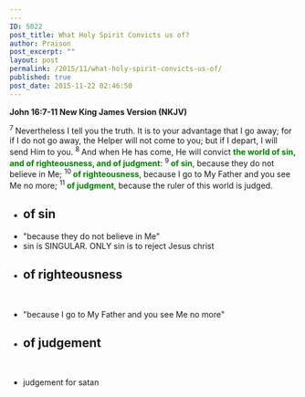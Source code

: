 ```yaml
---
---
ID: 5022
post_title: What Holy Spirit Convicts us of?
author: Praison
post_excerpt: ""
layout: post
permalink: /2015/11/what-holy-spirit-convicts-us-of/
published: true
post_date: 2015-11-22 02:46:50
---
```

<p class="passage-display"><strong><span class="passage-display-bcv">John 16:7-11
</span><span class="passage-display-version">New King James Version (NKJV)</span></strong></p>
<span id="en-NKJV-26734" class="text John-16-7"><sup class="versenum">7 </sup><span class="woj">Nevertheless I tell you the truth. It is to your advantage that I go away; for if I do not go away, the Helper will not come to you; but if I depart, I will send Him to you.</span> </span><span id="en-NKJV-26735" class="text John-16-8"><sup class="versenum">8 </sup><span class="woj">And when He has come, He will convict <span style="color: #008000;"><strong>the world of sin, and of righteousness, and of judgment</strong></span>:</span> </span><span id="en-NKJV-26736" class="text John-16-9"><sup class="versenum">9 </sup><span class="woj"><span style="color: #008000;"><strong>of sin</strong></span>, because they do not believe in Me;</span> </span><span id="en-NKJV-26737" class="text John-16-10"><sup class="versenum">10 </sup><span class="woj"><span style="color: #008000;"><strong>of righteousness</strong></span>, because I go to My Father and you see Me no more;</span> </span><span id="en-NKJV-26738" class="text John-16-11"><sup class="versenum">11 </sup><span class="woj"><strong><span style="color: #008000;">of judgment</span></strong>, because the ruler of this world is judged.</span></span>
<ul>
	<li>
<h2><strong>of sin</strong></h2>
</li>
	<li>"because they do not believe in Me"</li>
	<li>sin is SINGULAR. ONLY sin is to reject Jesus christ</li>
	<li>
<h2><strong>of righteousness</strong></h2>
</li>
</ul>
&nbsp;
<ul>
	<li>"because I go to My Father and you see Me no more"</li>
</ul>
<ul>
	<li>
<h2><strong>of judgement</strong></h2>
</li>
</ul>
&nbsp;
<ul>
	<li>judgement for satan</li>
</ul>
&nbsp;